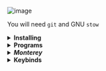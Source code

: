
![image](https://user-images.githubusercontent.com/67634565/123525383-d8edfa00-d6ed-11eb-9ce1-70ec431f4150.png)
  
  
You will need `git` and GNU `stow`

<details>
    <summary><b>Installing</b></summary>


Clone into your `$HOME` directory or `~`

```bash
git clone https://github.com/umgbhalla/dotstow.git ~
```

Run `stow` to symlink everything or just select what you want

```bash
cd monterey && stow */  -t ~
# Everything (the '/' ignores the README or any file)
# -t ~ implies , target directory is $HOME
```

```bash
stow zsh -t ~
# Just my zsh config
```

</details>

<details>
    <summary><b>Programs</b></summary>

An updated list of all the programs I use can be found in the `programs` directory of any theme


</details>
<details>
  <summary><b><i>Monterey</i></b></summary>
<img src="https://user-images.githubusercontent.com/67634565/123525378-d12e5580-d6ed-11eb-9293-0c9e9cdd2221.png">

</details>
<details>
    <summary><b>Keybinds</b></summary>


  |          Keybind          |         Description         |
  | ------------------------- | --------------------------- |
|super + apostrophe                | # terminal alacritty |
|super + Return                    | # scratchpad without tmux session right |
|super + semicolon                 | # scratchpad without tmux session left |
|super + backslash                 | # tmux scratchpad top |
|super + slash                     | # tmux scratchpad bottom |
|super + shift + Return            | # terminal kitty |
|super + e                         | # Shortcuts |
|super + w                         | # firefox |
|super + n                         | # thunar |
|super + d                         | # dmenu_run |
|super + a                         | # neovide |
|super + b                         | # bpytop |
|super + space                     | # program launcher |
|alt + shift + Return              | # mini youtube |
|alt + Return                      | # mini google |
|alt + e                           | # rofimoji |
|alt + m                           | # man search |
|alt + r                           | # random manpage |
|alt + v                           | # clipmenu |
|alt + h                           | # keybindhelper |
|alt + p                           | # dotfiles rofi menu ; open in nvim |
|super + period                    | # show open window |
|super + shift + d                 | # show ssh sesssions |
|super + p                         | # power-menu  |
|super + shift + r                 | # make sxhkd reload its configuration files: |
|super + {t,shift + t,s}           | # set the window state |
|super + f                         | # toggle the window fullscreen |
|super + alt + {q,r}               | # quit/restart bspwm |
|super + {_,shift + }q             | # close and kill |
|super + m                         | # alternate between the tiled and monocle layout |
|super + y                         | # send the newest marked node to the newest preselected node |
|super + g                         | # swap the current node and the biggest window |
|super + ctrl + {m,x,y,z}          | # set the node flags |
|super + {_,shift + }{h,j,k,l}     | # focus the node in the given direction |
|super + {_,shift + }c             | # focus the next/previous window in the current desktop |
|super + bracket{left,right}       | # focus the next/previous desktop in the current monitor |
|super + {grave,Tab}               | # focus the last node/desktop |
|super + {o,i}                     | # focus the older or newer node in the focus history |
|super + {_,shift + }{1-8,0}       | # focus or send to the given desktop |
|super + ctrl + {h,j,k,l}          | # preselect the direction |
|super + ctrl + {1-9}              | # preselect the ratio |
|super + ctrl + space              | # cancel the preselection for the focused node |
|super + ctrl + shift + space      | # cancel the preselection for the focused desktop |
|super + alt + {h,j,k,l}           | # expand a window by moving one of its side outward |
|super + alt + shift + {h,j,k,l}   | # contract a window by moving one of its side inward |
|super + {Left,Down,Up,Right}      | # move a floating window |
|shift + Print                     | # Screenshot |
|super+Print                       | # Screenshots but better |

</details>
